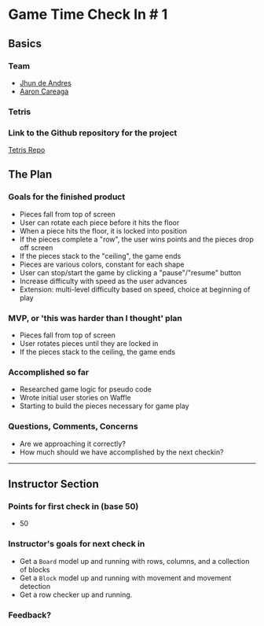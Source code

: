 # Game Time Check In # 1

## Basics

### Team
- [Jhun de Andres](https://github.com/joshuajhun)
- [Aaron Careaga](https://github.com/acareaga)

### Tetris

### Link to the Github repository for the project
[Tetris Repo](https://github.com/acareaga/tetris)

## The Plan

### Goals for the finished product

- Pieces fall from top of screen
- User can rotate each piece before it hits the floor
- When a piece hits the floor, it is locked into position
- If the pieces complete a "row", the user wins points and the pieces drop off screen
- If the pieces stack to the "ceiling", the game ends
- Pieces are various colors, constant for each shape
- User can stop/start the game by clicking a "pause"/"resume" button
- Increase difficulty with speed as the user advances
- Extension: multi-level difficulty based on speed, choice at beginning of play

### MVP, or 'this was harder than I thought' plan

- Pieces fall from top of screen
- User rotates pieces until they are locked in
- If the pieces stack to the ceiling, the game ends

### Accomplished so far

- Researched game logic for pseudo code
- Wrote initial user stories on Waffle
- Starting to build the pieces necessary for game play

### Questions, Comments, Concerns

- Are we approaching it correctly?
- How much should we have accomplished by the next checkin?

-----

## Instructor Section

### Points for first check in (base 50)

- 50

### Instructor's goals for next check in

- Get a `Board` model up and running with rows, columns, and a collection of blocks
- Get a `Block` model up and running with movement and movement detection
- Get a row checker up and running.

### Feedback?
